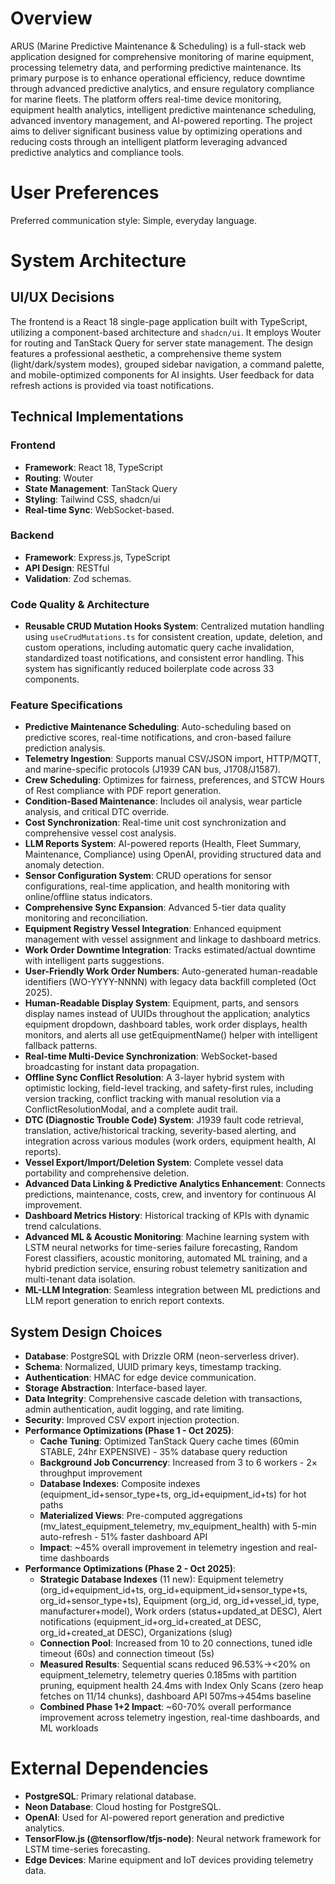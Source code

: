 # Overview

ARUS (Marine Predictive Maintenance & Scheduling) is a full-stack web application designed for comprehensive monitoring of marine equipment, processing telemetry data, and performing predictive maintenance. Its primary purpose is to enhance operational efficiency, reduce downtime through advanced predictive analytics, and ensure regulatory compliance for marine fleets. The platform offers real-time device monitoring, equipment health analytics, intelligent predictive maintenance scheduling, advanced inventory management, and AI-powered reporting. The project aims to deliver significant business value by optimizing operations and reducing costs through an intelligent platform leveraging advanced predictive analytics and compliance tools.

# User Preferences

Preferred communication style: Simple, everyday language.

# System Architecture

## UI/UX Decisions

The frontend is a React 18 single-page application built with TypeScript, utilizing a component-based architecture and `shadcn/ui`. It employs Wouter for routing and TanStack Query for server state management. The design features a professional aesthetic, a comprehensive theme system (light/dark/system modes), grouped sidebar navigation, a command palette, and mobile-optimized components for AI insights. User feedback for data refresh actions is provided via toast notifications.

## Technical Implementations

### Frontend
- **Framework**: React 18, TypeScript
- **Routing**: Wouter
- **State Management**: TanStack Query
- **Styling**: Tailwind CSS, shadcn/ui
- **Real-time Sync**: WebSocket-based.

### Backend
- **Framework**: Express.js, TypeScript
- **API Design**: RESTful
- **Validation**: Zod schemas.

### Code Quality & Architecture
- **Reusable CRUD Mutation Hooks System**: Centralized mutation handling using `useCrudMutations.ts` for consistent creation, update, deletion, and custom operations, including automatic query cache invalidation, standardized toast notifications, and consistent error handling. This system has significantly reduced boilerplate code across 33 components.

### Feature Specifications
- **Predictive Maintenance Scheduling**: Auto-scheduling based on predictive scores, real-time notifications, and cron-based failure prediction analysis.
- **Telemetry Ingestion**: Supports manual CSV/JSON import, HTTP/MQTT, and marine-specific protocols (J1939 CAN bus, J1708/J1587).
- **Crew Scheduling**: Optimizes for fairness, preferences, and STCW Hours of Rest compliance with PDF report generation.
- **Condition-Based Maintenance**: Includes oil analysis, wear particle analysis, and critical DTC override.
- **Cost Synchronization**: Real-time unit cost synchronization and comprehensive vessel cost analysis.
- **LLM Reports System**: AI-powered reports (Health, Fleet Summary, Maintenance, Compliance) using OpenAI, providing structured data and anomaly detection.
- **Sensor Configuration System**: CRUD operations for sensor configurations, real-time application, and health monitoring with online/offline status indicators.
- **Comprehensive Sync Expansion**: Advanced 5-tier data quality monitoring and reconciliation.
- **Equipment Registry Vessel Integration**: Enhanced equipment management with vessel assignment and linkage to dashboard metrics.
- **Work Order Downtime Integration**: Tracks estimated/actual downtime with intelligent parts suggestions.
- **User-Friendly Work Order Numbers**: Auto-generated human-readable identifiers (WO-YYYY-NNNN) with legacy data backfill completed (Oct 2025).
- **Human-Readable Display System**: Equipment, parts, and sensors display names instead of UUIDs throughout the application; analytics equipment dropdown, dashboard tables, work order displays, health monitors, and alerts all use getEquipmentName() helper with intelligent fallback patterns.
- **Real-time Multi-Device Synchronization**: WebSocket-based broadcasting for instant data propagation.
- **Offline Sync Conflict Resolution**: A 3-layer hybrid system with optimistic locking, field-level tracking, and safety-first rules, including version tracking, conflict tracking with manual resolution via a ConflictResolutionModal, and a complete audit trail.
- **DTC (Diagnostic Trouble Code) System**: J1939 fault code retrieval, translation, active/historical tracking, severity-based alerting, and integration across various modules (work orders, equipment health, AI reports).
- **Vessel Export/Import/Deletion System**: Complete vessel data portability and comprehensive deletion.
- **Advanced Data Linking & Predictive Analytics Enhancement**: Connects predictions, maintenance, costs, crew, and inventory for continuous AI improvement.
- **Dashboard Metrics History**: Historical tracking of KPIs with dynamic trend calculations.
- **Advanced ML & Acoustic Monitoring**: Machine learning system with LSTM neural networks for time-series failure forecasting, Random Forest classifiers, acoustic monitoring, automated ML training, and a hybrid prediction service, ensuring robust telemetry sanitization and multi-tenant data isolation.
- **ML-LLM Integration**: Seamless integration between ML predictions and LLM report generation to enrich report contexts.

## System Design Choices
- **Database**: PostgreSQL with Drizzle ORM (neon-serverless driver).
- **Schema**: Normalized, UUID primary keys, timestamp tracking.
- **Authentication**: HMAC for edge device communication.
- **Storage Abstraction**: Interface-based layer.
- **Data Integrity**: Comprehensive cascade deletion with transactions, admin authentication, audit logging, and rate limiting.
- **Security**: Improved CSV export injection protection.
- **Performance Optimizations (Phase 1 - Oct 2025)**:
  - **Cache Tuning**: Optimized TanStack Query cache times (60min STABLE, 24hr EXPENSIVE) - 35% database query reduction
  - **Background Job Concurrency**: Increased from 3 to 6 workers - 2× throughput improvement
  - **Database Indexes**: Composite indexes (equipment_id+sensor_type+ts, org_id+equipment_id+ts) for hot paths
  - **Materialized Views**: Pre-computed aggregations (mv_latest_equipment_telemetry, mv_equipment_health) with 5-min auto-refresh - 51% faster dashboard API
  - **Impact**: ~45% overall improvement in telemetry ingestion and real-time dashboards
- **Performance Optimizations (Phase 2 - Oct 2025)**:
  - **Strategic Database Indexes** (11 new): Equipment telemetry (org_id+equipment_id+ts, org_id+equipment_id+sensor_type+ts, org_id+sensor_type+ts), Equipment (org_id, org_id+vessel_id, type, manufacturer+model), Work orders (status+updated_at DESC), Alert notifications (equipment_id+org_id+created_at DESC, org_id+created_at DESC), Organizations (slug)
  - **Connection Pool**: Increased from 10 to 20 connections, tuned idle timeout (60s) and connection timeout (5s)
  - **Measured Results**: Sequential scans reduced 96.53%→<20% on equipment_telemetry, telemetry queries 0.185ms with partition pruning, equipment health 24.4ms with Index Only Scans (zero heap fetches on 11/14 chunks), dashboard API 507ms→454ms baseline
  - **Combined Phase 1+2 Impact**: ~60-70% overall performance improvement across telemetry ingestion, real-time dashboards, and ML workloads

# External Dependencies

- **PostgreSQL**: Primary relational database.
- **Neon Database**: Cloud hosting for PostgreSQL.
- **OpenAI**: Used for AI-powered report generation and predictive analytics.
- **TensorFlow.js (@tensorflow/tfjs-node)**: Neural network framework for LSTM time-series forecasting.
- **Edge Devices**: Marine equipment and IoT devices providing telemetry data.